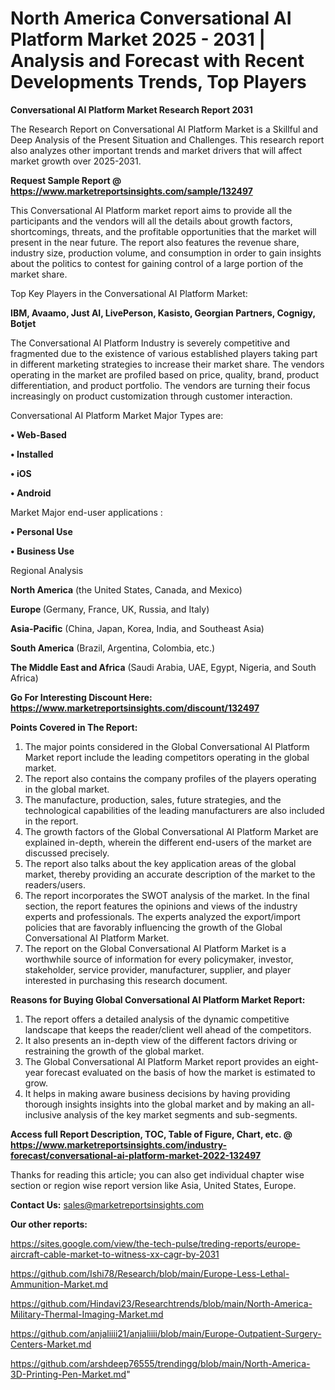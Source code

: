 # North America Conversational AI Platform Market 2025 - 2031 | Analysis and Forecast with Recent Developments Trends, Top Players

<strong>Conversational AI Platform Market Research Report 2031</strong>

The Research Report on Conversational AI Platform Market is a Skillful and Deep Analysis of the Present Situation and Challenges. This research report also analyzes other important trends and market drivers that will affect market growth over 2025-2031.

<strong>Request Sample Report @ <a href=https://www.marketreportsinsights.com/sample/132497>https://www.marketreportsinsights.com/sample/132497</a></strong>

This Conversational AI Platform market report aims to provide all the participants and the vendors will all the details about growth factors, shortcomings, threats, and the profitable opportunities that the market will present in the near future. The report also features the revenue share, industry size, production volume, and consumption in order to gain insights about the politics to contest for gaining control of a large portion of the market share.

Top Key Players in the Conversational AI Platform Market:

<strong>IBM, Avaamo, Just AI, LivePerson, Kasisto, Georgian Partners, Cognigy, Botjet</strong>

The Conversational AI Platform Industry is severely competitive and fragmented due to the existence of various established players taking part in different marketing strategies to increase their market share. The vendors operating in the market are profiled based on price, quality, brand, product differentiation, and product portfolio. The vendors are turning their focus increasingly on product customization through customer interaction.

Conversational AI Platform Market Major Types are:

<strong>• Web-Based

• Installed

• iOS

• Android</strong>

Market Major end-user applications :

<strong>• Personal Use

• Business Use</strong>

Regional Analysis

</u><strong><b>North America</b></strong> (the United States, Canada, and Mexico)

<strong><b>Europe </b></strong>(Germany, France, UK, Russia, and Italy)

<strong><b>Asia-Pacific</b></strong> (China, Japan, Korea, India, and Southeast Asia)

<strong><b>South America</b></strong> (Brazil, Argentina, Colombia, etc.)

<strong><b>The Middle East and Africa</b></strong> (Saudi Arabia, UAE, Egypt, Nigeria, and South Africa)

<strong>Go For Interesting Discount Here: <a href=https://www.marketreportsinsights.com/discount/132497>https://www.marketreportsinsights.com/discount/132497</a></strong>

<strong>Points Covered in The Report:</strong>
<ol>
  <li>The major points considered in the Global Conversational AI Platform Market report include the leading competitors operating in the global market.</li>
  <li>The report also contains the company profiles of the players operating in the global market.</li>
  <li>The manufacture, production, sales, future strategies, and the technological capabilities of the leading manufacturers are also included in the report.</li>
  <li>The growth factors of the Global Conversational AI Platform Market are explained in-depth, wherein the different end-users of the market are discussed precisely.</li>
  <li>The report also talks about the key application areas of the global market, thereby providing an accurate description of the market to the readers/users.</li>
  <li>The report incorporates the SWOT analysis of the market. In the final section, the report features the opinions and views of the industry experts and professionals. The experts analyzed the export/import policies that are favorably influencing the growth of the Global Conversational AI Platform Market.</li>
  <li>The report on the Global Conversational AI Platform Market is a worthwhile source of information for every policymaker, investor, stakeholder, service provider, manufacturer, supplier, and player interested in purchasing this research document.</li>
</ol>
<strong>Reasons for Buying Global Conversational AI Platform Market Report:</strong>

<ol>
  <li>The report offers a detailed analysis of the dynamic competitive landscape that keeps the reader/client well ahead of the competitors.</li>
  <li>It also presents an in-depth view of the different factors driving or restraining the growth of the global market.</li>
  <li>The Global Conversational AI Platform Market report provides an eight-year forecast evaluated on the basis of how the market is estimated to grow.</li>
  <li>It helps in making aware business decisions by having providing thorough insights insights into the global market and by making an all-inclusive analysis of the key market segments and sub-segments.</li>
</ol>
<strong>Access full Report Description, TOC, Table of Figure, Chart, etc. @ <a href=https://www.marketreportsinsights.com/industry-forecast/conversational-ai-platform-market-2022-132497>https://www.marketreportsinsights.com/industry-forecast/conversational-ai-platform-market-2022-132497</a></strong>


Thanks for reading this article; you can also get individual chapter wise section or region wise report version like Asia, United States, Europe.

<strong>Contact Us:</strong>
sales@marketreportsinsights.com

<strong>Our other reports:</strong>

<a href=https://sites.google.com/view/the-tech-pulse/treding-reports/europe-aircraft-cable-market-to-witness-xx-cagr-by-2031>https://sites.google.com/view/the-tech-pulse/treding-reports/europe-aircraft-cable-market-to-witness-xx-cagr-by-2031</a>

<a href=https://github.com/Ishi78/Research/blob/main/Europe-Less-Lethal-Ammunition-Market.md>https://github.com/Ishi78/Research/blob/main/Europe-Less-Lethal-Ammunition-Market.md</a>

<a href=https://github.com/Hindavi23/Researchtrends/blob/main/North-America-Military-Thermal-Imaging-Market.md>https://github.com/Hindavi23/Researchtrends/blob/main/North-America-Military-Thermal-Imaging-Market.md</a>

<a href=https://github.com/anjaliiii21/anjaliiii/blob/main/Europe-Outpatient-Surgery-Centers-Market.md>https://github.com/anjaliiii21/anjaliiii/blob/main/Europe-Outpatient-Surgery-Centers-Market.md</a>

<a href=https://github.com/arshdeep76555/trendingg/blob/main/North-America-3D-Printing-Pen-Market.md>https://github.com/arshdeep76555/trendingg/blob/main/North-America-3D-Printing-Pen-Market.md</a>"
